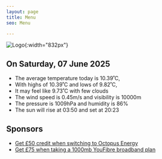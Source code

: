 ```yaml
---
layout: page
title: Menu
seo: Menu

---
```


![Logo](/images/logo.jpg){:width="832px"}

<!-- weather_marker starts -->
## On Saturday, 07 June 2025

- The average temperature today is 10.39˚C,
- With highs of 10.39˚C and lows of 9.82˚C,
- It may feel like 9.73˚C with few clouds
- The wind speed is 0.45m/s and visibility is 10000m
- The pressure is 1009hPa and humidity is 86%
- The sun will rise at 03:50 and set at 20:23

<!-- weather_marker ends -->

## Sponsors

- [Get £50 credit when switching to Octopus Energy](https://bit.ly/3oD1nnS)
- [Get £75 when taking a 1000mb YouFibre broadband plan](https://aklam.io/91zWhU?)
